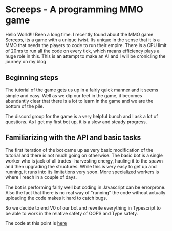 # Screeps - A programming MMO game

Hello World!!! Been a long time. I recently found about the MMO game Screeps, its a game with a unique twist. Its unique in the sense that it is a MMO that needs the players to code to run their empire. There is a CPU limit of 20ms to run all the code on every tick, which means efficiency plays a huge role in this. This is an attempt to make an AI and I will be cronicling the journey on my blog

##  Beginning steps
The tutorial of the game gets us up in a fairly quick manner and it seems simple and easy. Well as we dip our feet in the game, it becomes abundantly clear that there is a lot to learn in the game and we are the bottom of the pile. 

The discord group for the game is a very helpful bunch and I ask a lot of questions. As I get my first bot up, it is a slow and steady progress. 

## Familiarizing with the API and basic tasks

The first iteration of the bot came up as very basic modification of the tutorial and there is not much going on otherwise. The basic bot is a single worker who is jack of all trades- harvesting energy, hauling it to the spawn and then upgrading the structures. While this is very easy to get up and running, it runs into its limitations very soon. More specialized workers is where I reach in a couple of days.

The bot is performing fairly well but coding in Javascript can be errorprone. Also the fact that there is no real way of "running" the code without actually uploading the code makes it hard to catch bugs. 

So we decide to end V0 of our bot and rewrite everything in Typescript to be able to work in the relative safety of OOPS and Type safety. 

The code at this point is [here](https://github.com/arghasen/screeps/tree/2022-02.02-v0.1)